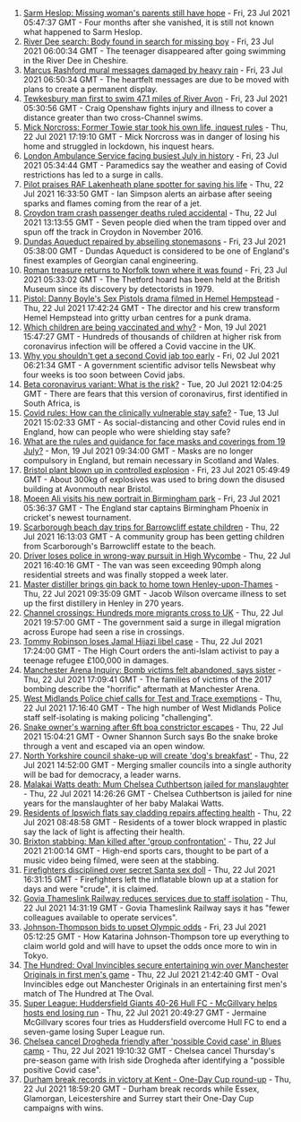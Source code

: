 1. [Sarm Heslop: Missing woman's parents still have hope](https://www.bbc.co.uk/news/uk-england-hampshire-57911889) - Fri, 23 Jul 2021 05:47:37 GMT - Four months after she vanished, it is still not known what happened to Sarm Heslop.
2. [River Dee search: Body found in search for missing boy](https://www.bbc.co.uk/news/uk-england-merseyside-57928688) - Fri, 23 Jul 2021 06:00:34 GMT - The teenager disappeared after going swimming in the River Dee in Cheshire.
3. [Marcus Rashford mural messages damaged by heavy rain](https://www.bbc.co.uk/news/uk-england-manchester-57937592) - Fri, 23 Jul 2021 06:50:34 GMT - The heartfelt messages are due to be moved with plans to create a permanent display.
4. [Tewkesbury man first to swim 47.1 miles of River Avon](https://www.bbc.co.uk/news/uk-england-gloucestershire-57931154) - Fri, 23 Jul 2021 05:30:56 GMT - Craig Openshaw fights injury and illness to cover a distance greater than two cross-Channel swims.
5. [Mick Norcross: Former Towie star took his own life, inquest rules](https://www.bbc.co.uk/news/uk-england-essex-57935410) - Thu, 22 Jul 2021 17:19:10 GMT - Mick Norcross was in danger of losing his home and struggled in lockdown, his inquest hears.
6. [London Ambulance Service facing busiest July in history](https://www.bbc.co.uk/news/uk-england-london-57936032) - Fri, 23 Jul 2021 05:34:44 GMT - Paramedics say the weather and easing of Covid restrictions has led to a surge in calls.
7. [Pilot praises RAF Lakenheath plane spotter for saving his life](https://www.bbc.co.uk/news/uk-england-suffolk-57927801) - Thu, 22 Jul 2021 16:33:50 GMT - Ian Simpson alerts an airbase after seeing sparks and flames coming from the rear of a jet.
8. [Croydon tram crash passenger deaths ruled accidental](https://www.bbc.co.uk/news/uk-england-london-57721493) - Thu, 22 Jul 2021 13:13:55 GMT - Seven people died when the tram tipped over and spun off the track in Croydon in November 2016.
9. [Dundas Aqueduct repaired by abseiling stonemasons](https://www.bbc.co.uk/news/uk-england-wiltshire-57931430) - Fri, 23 Jul 2021 05:38:00 GMT - Dundas Aqueduct is considered to be one of England's finest examples of Georgian canal engineering.
10. [Roman treasure returns to Norfolk town where it was found](https://www.bbc.co.uk/news/uk-england-norfolk-57929603) - Fri, 23 Jul 2021 05:33:02 GMT - The Thetford hoard has been held at the British Museum since its discovery by detectorists in 1979.
11. [Pistol: Danny Boyle's Sex Pistols drama filmed in Hemel Hempstead](https://www.bbc.co.uk/news/uk-england-beds-bucks-herts-57933408) - Thu, 22 Jul 2021 17:42:24 GMT - The director and his crew transform Hemel Hempstead into gritty urban centres for a punk drama.
12. [Which children are being vaccinated and why?](https://www.bbc.co.uk/news/health-57888429) - Mon, 19 Jul 2021 15:47:27 GMT - Hundreds of thousands of children at higher risk from coronavirus infection will be offered a Covid vaccine in the UK.
13. [Why you shouldn't get a second Covid jab too early](https://www.bbc.co.uk/news/newsbeat-57682233) - Fri, 02 Jul 2021 06:21:34 GMT - A government scientific advisor tells Newsbeat why four weeks is too soon between Covid jabs.
14. [Beta coronavirus variant: What is the risk?](https://www.bbc.co.uk/news/health-55534727) - Tue, 20 Jul 2021 12:04:25 GMT - There are fears that this version of coronavirus, first identified in South Africa, is
15. [Covid rules: How can the clinically vulnerable stay safe?](https://www.bbc.co.uk/news/health-51997151) - Tue, 13 Jul 2021 15:02:33 GMT - As social-distancing and other Covid rules end in England, how can people who were shielding stay safe?
16. [What are the rules and guidance for face masks and coverings from 19 July?](https://www.bbc.co.uk/news/health-51205344) - Mon, 19 Jul 2021 09:34:00 GMT - Masks are no longer compulsory in England, but remain necessary in Scotland and Wales.
17. [Bristol plant blown up in controlled explosion](https://www.bbc.co.uk/news/uk-england-bristol-57936938) - Fri, 23 Jul 2021 05:49:49 GMT - About 300kg of explosives was used to bring down the disused building at Avonmouth near Bristol.
18. [Moeen Ali visits his new portrait in Birmingham park](https://www.bbc.co.uk/news/uk-england-coventry-warwickshire-57936404) - Fri, 23 Jul 2021 05:36:37 GMT - The England star captains Birmingham Phoenix in cricket's newest tournament.
19. [Scarborough beach day trips for Barrowcliff estate children](https://www.bbc.co.uk/news/uk-england-york-north-yorkshire-57922161) - Thu, 22 Jul 2021 16:13:03 GMT - A community group has been getting children from Scarborough's Barrowcliff estate to the beach.
20. [Driver loses police in wrong-way pursuit in High Wycombe](https://www.bbc.co.uk/news/uk-england-beds-bucks-herts-57936053) - Thu, 22 Jul 2021 16:40:16 GMT - The van was seen exceeding 90mph along residential streets and was finally stopped a week later.
21. [Master distiller brings gin back to home town Henley-upon-Thames](https://www.bbc.co.uk/news/uk-england-oxfordshire-57913910) - Thu, 22 Jul 2021 09:35:09 GMT - Jacob Wilson overcame illness to set up the first distillery in Henley in 270 years.
22. [Channel crossings: Hundreds more migrants cross to UK](https://www.bbc.co.uk/news/uk-england-kent-57937202) - Thu, 22 Jul 2021 19:57:00 GMT - The government said a surge in illegal migration across Europe had seen a rise in crossings.
23. [Tommy Robinson loses Jamal Hijazi libel case](https://www.bbc.co.uk/news/uk-england-leeds-57930901) - Thu, 22 Jul 2021 17:24:00 GMT - The High Court orders the anti-Islam activist to pay a teenage refugee £100,000 in damages.
24. [Manchester Arena Inquiry: Bomb victims felt abandoned, says sister](https://www.bbc.co.uk/news/uk-england-manchester-57933016) - Thu, 22 Jul 2021 17:09:41 GMT - The families of victims of the 2017 bombing describe the "horrific" aftermath at Manchester Arena.
25. [West Midlands Police chief calls for Test and Trace exemptions](https://www.bbc.co.uk/news/uk-england-birmingham-57931627) - Thu, 22 Jul 2021 17:16:40 GMT - The high number of West Midlands Police staff self-isolating is making policing "challenging".
26. [Snake owner's warning after 6ft boa constrictor escapes](https://www.bbc.co.uk/news/uk-england-leicestershire-57923132) - Thu, 22 Jul 2021 15:04:21 GMT - Owner Shannon Surch says Bo the snake broke through a vent and escaped via an open window.
27. [North Yorkshire council shake-up will create 'dog's breakfast'](https://www.bbc.co.uk/news/uk-england-york-north-yorkshire-57930749) - Thu, 22 Jul 2021 14:52:00 GMT - Merging smaller councils into a single authority will be bad for democracy, a leader warns.
28. [Malakai Watts death: Mum Chelsea Cuthbertson jailed for manslaughter](https://www.bbc.co.uk/news/uk-england-hampshire-57915676) - Thu, 22 Jul 2021 14:26:26 GMT - Chelsea Cuthbertson is jailed for nine years for the manslaughter of her baby Malakai Watts.
29. [Residents of Ipswich flats say cladding repairs affecting health](https://www.bbc.co.uk/news/uk-england-suffolk-57916147) - Thu, 22 Jul 2021 08:48:58 GMT - Residents of a tower block wrapped in plastic say the lack of light is affecting their health.
30. [Brixton stabbing: Man killed after 'group confrontation'](https://www.bbc.co.uk/news/uk-england-london-57925768) - Thu, 22 Jul 2021 21:00:14 GMT - High-end sports cars, thought to be part of a music video being filmed, were seen at the stabbing.
31. [Firefighters disciplined over secret Santa sex doll](https://www.bbc.co.uk/news/uk-england-gloucestershire-57931428) - Thu, 22 Jul 2021 16:31:15 GMT - Firefighters left the inflatable blown up at a station for days and were "crude", it is claimed.
32. [Govia Thameslink Railway reduces services due to staff isolation](https://www.bbc.co.uk/news/uk-england-beds-bucks-herts-57920765) - Thu, 22 Jul 2021 14:31:19 GMT - Govia Thameslink Railway says it has "fewer colleagues available to operate services".
33. [Johnson-Thompson bids to upset Olympic odds](https://www.bbc.co.uk/sport/olympics/57901791) - Fri, 23 Jul 2021 05:12:25 GMT - How Katarina Johnson-Thompson tore up everything to claim world gold and will have to upset the odds once more to win in Tokyo.
34. [The Hundred: Oval Invincibles secure entertaining win over Manchester Originals in first men's game](https://www.bbc.co.uk/sport/cricket/57931910) - Thu, 22 Jul 2021 21:42:40 GMT - Oval Invincibles edge out Manchester Originals in an entertaining first men's match of The Hundred at The Oval.
35. [Super League: Huddersfield Giants 40-26 Hull FC - McGillvary helps hosts end losing run](https://www.bbc.co.uk/sport/rugby-league/57906260) - Thu, 22 Jul 2021 20:49:27 GMT - Jermaine McGillvary scores four tries as Huddersfield overcome Hull FC to end a seven-game losing Super League run.
36. [Chelsea cancel Drogheda friendly after 'possible Covid case' in Blues camp](https://www.bbc.co.uk/sport/football/57934262) - Thu, 22 Jul 2021 19:10:32 GMT - Chelsea cancel Thursday's pre-season game with Irish side Drogheda after identifying a "possible positive Covid case".
37. [Durham break records in victory at Kent - One-Day Cup round-up](https://www.bbc.co.uk/sport/cricket/57933259) - Thu, 22 Jul 2021 18:59:20 GMT - Durham break records while Essex, Glamorgan, Leicestershire and Surrey start their One-Day Cup campaigns with wins.
